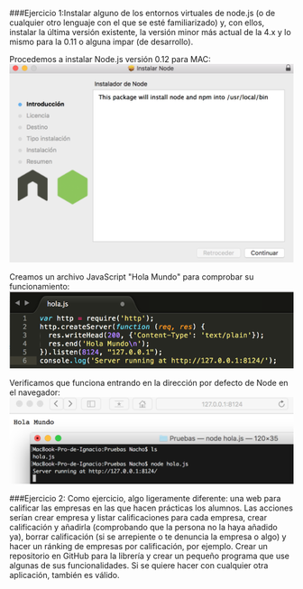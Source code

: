###Ejercicio 1:Instalar alguno de los entornos virtuales de node.js (o de cualquier otro lenguaje con el que se esté familiarizado) y, con ellos, instalar la última versión existente, la versión minor más actual de la 4.x y lo mismo para la 0.11 o alguna impar (de desarrollo).

Procedemos a instalar Node.js versión 0.12 para MAC:
![img](https://github.com/nachobit/ETSIIT/blob/master/backup/IV1516/ejercicios/tema2/install.png)

Creamos un archivo JavaScript "Hola Mundo" para comprobar su funcionamiento:
![img](https://github.com/nachobit/ETSIIT/blob/master/backup/IV1516/ejercicios/tema2/code.png)

Verificamos que funciona entrando en la dirección por defecto de Node en el navegador:
![img](https://github.com/nachobit/ETSIIT/blob/master/backup/IV1516/ejercicios/tema2/prueba.png)

###Ejercicio 2: Como ejercicio, algo ligeramente diferente: una web para calificar las empresas en las que hacen prácticas los alumnos. Las acciones serían crear empresa y listar calificaciones para cada empresa, crear calificación y añadirla (comprobando que la persona no la haya añadido ya), borrar calificación (si se arrepiente o te denuncia la empresa o algo) y hacer un ránking de empresas por calificación, por ejemplo. Crear un repositorio en GitHub para la librería y crear un pequeño programa que use algunas de sus funcionalidades. Si se quiere hacer con cualquier otra aplicación, también es válido.

